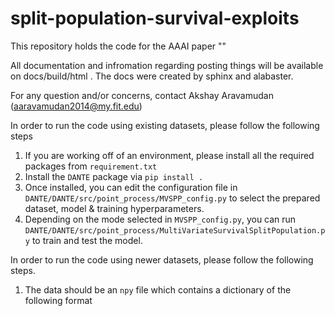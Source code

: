# split-population-survival-exploits

This repository holds the code for the AAAI paper ""

All documentation and infromation regarding posting things will be available on docs/build/html . The docs were created by sphinx and alabaster. 

For any question and/or concerns, contact Akshay Aravamudan (aaravamudan2014@my.fit.edu)

In order to run the code using existing datasets, please follow the following steps

1. If you are working off of an environment, please install all the required packages from `requirement.txt`
2. Install the `DANTE` package via `pip install .`
3. Once installed, you can edit the configuration file in `DANTE/DANTE/src/point_process/MVSPP_config.py` to select the prepared dataset, model & training hyperparameters.
4. Depending on the mode selected in `MVSPP_config.py`, you can run `DANTE/DANTE/src/point_process/MultiVariateSurvivalSplitPopulation.py` to train and test the model. 


In order to run the code using newer datasets, please follow the following steps.
1. The data should be an `npy` file which contains a dictionary of the following format

```


```
